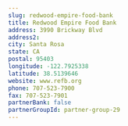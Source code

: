 ```yaml
---
slug: redwood-empire-food-bank
title: Redwood Empire Food Bank
address: 3990 Brickway Blvd
address2: 
city: Santa Rosa
state: CA
postal: 95403
longitude: -122.7925338
latitude: 38.5139646
website: www.refb.org
phone: 707-523-7900
fax: 707-523-7901
partnerBank: false
partnerGroupId: partner-group-29
---
```


